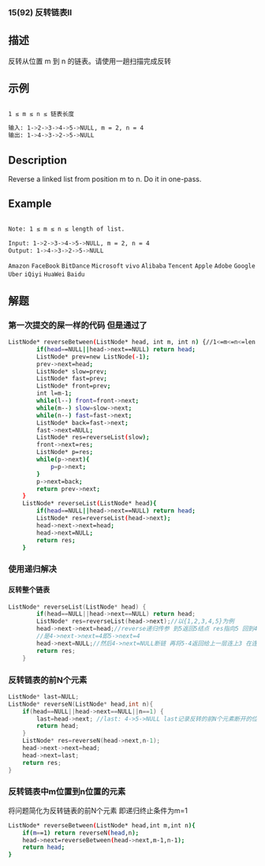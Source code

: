 ### 15(92) 反转链表Ⅱ

## 描述

反转从位置 m 到 n 的链表。请使用一趟扫描完成反转

## 示例
```bash

1 ≤ m ≤ n ≤ 链表长度

输入: 1->2->3->4->5->NULL, m = 2, n = 4
输出: 1->4->3->2->5->NULL

```

## Description

Reverse a linked list from position m to n. Do it in one-pass.

## Example
```bash

Note: 1 ≤ m ≤ n ≤ length of list.

Input: 1->2->3->4->5->NULL, m = 2, n = 4
Output: 1->4->3->2->5->NULL

```

`Amazon` `FaceBook` `BitDance` `Microsoft` `vivo` `Alibaba` `Tencent` `Apple` `Adobe` `Google` `Uber` `iQiyi` `HuaWei` `Baidu`
## 解题

### 第一次提交的屎一样的代码 但是通过了
```bash
ListNode* reverseBetween(ListNode* head, int m, int n) {//1<=m<=n<=len
        if(head==NULL||head->next==NULL) return head;
        ListNode* prev=new ListNode(-1);
        prev->next=head;
        ListNode* slow=prev;
        ListNode* fast=prev;
        ListNode* front=prev;
        int l=m-1;
        while(l--) front=front->next;
        while(m--) slow=slow->next;
        while(n--) fast=fast->next;
        ListNode* back=fast->next;
        fast->next=NULL;
        ListNode* res=reverseList(slow);
        front->next=res;
        ListNode* p=res;
        while(p->next){
            p=p->next;
        }
        p->next=back;
        return prev->next;
    }
    ListNode* reverseList(ListNode* head){
        if(head==NULL||head->next==NULL) return head;
        ListNode* res=reverseList(head->next);
        head->next->next=head;
        head->next=NULL;
        return res;
    }
```
### 使用递归解决

#### 反转整个链表
```C++
ListNode* reverseList(ListNode* head) {
        if(head==NULL||head->next==NULL) return head;
        ListNode* res=reverseList(head->next);//以{1,2,3,4,5}为例
        head->next->next=head;//reverse递归传参 到5返回5结点 res指向5 回到4这一层 head指向4 head->next->next=head是4->next->next
        //是4->next->next=4即5->next=4
        head->next=NULL;//然后4->next=NULL断链 再将5-4返回给上一层连上3 在连上2 1 反转成功
        return res;
    }
```
### 反转链表的前N个元素

```C++
ListNode* last=NULL;
ListNode* reverseN(ListNode* head,int n){
    if(head==NULL||head->next==NULL||n==1) {
        last=head->next; //last: 4->5->NULL last记录反转的前N个元素断开的位置 1 2 3 4 5 n=2 last就指向3 方便反转后再连接
        return head;
    }
    ListNode* res=reverseN(head->next,n-1);
    head->next->next=head; 
    head->next=last;
    return res;
}
```
### 反转链表中m位置到n位置的元素

将问题简化为反转链表的前N个元素 即递归终止条件为m=1 
```bash
ListNode* reverseBetween(ListNode* head,int m,int n){
    if(m==1) return reverseN(head,n);
    head->next=reverseBetween(head->next,m-1,n-1);
    return head;
}
```